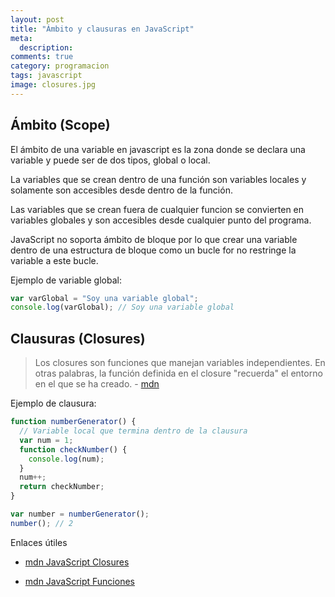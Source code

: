 ```yaml
---
layout: post
title: "Ámbito y clausuras en JavaScript"
meta:
  description:
comments: true
category: programacion
tags: javascript
image: closures.jpg
---
```


## Ámbito (Scope)

El ámbito de una variable en javascript es la zona donde se declara una variable y puede ser de dos tipos, global o local.

La variables que se crean dentro de una función son variables locales y solamente son accesibles desde dentro de la función.

<!-- more -->

Las variables que se crean fuera de cualquier funcion se convierten en variables globales y son accesibles desde cualquier punto del programa.

JavaScript no soporta ámbito de bloque por lo que crear una variable dentro de una estructura de bloque como un bucle for no restringe la variable a este bucle.

Ejemplo de variable global:

```js
var varGlobal = "Soy una variable global";
console.log(varGlobal); // Soy una variable global
```

## Clausuras (Closures)

> Los closures son funciones que manejan variables independientes. En otras palabras, la función definida en el closure "recuerda" el entorno en el que se ha creado. - [mdn](https://developer.mozilla.org/es/docs/Web/JavaScript/Closures)

Ejemplo de clausura:

```js
function numberGenerator() {
  // Variable local que termina dentro de la clausura
  var num = 1;
  function checkNumber() {
    console.log(num);
  }
  num++;
  return checkNumber;
}

var number = numberGenerator();
number(); // 2
```

Enlaces útiles

- [mdn JavaScript Closures](https://developer.mozilla.org/es/docs/Web/JavaScript/Closures)

- [mdn JavaScript Funciones](https://developer.mozilla.org/es/docs/Web/JavaScript/Guide/Funciones)
